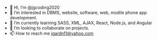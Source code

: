 - 👋 Hi, I’m @jgcoding2020
- 👀 I’m interested in DBMS, website, software, web, modile phone app development.
- 🌱 I’m currently learning SASS, XML, AJAX, React, Node.js, and Angular
- 💞️ I’m looking to collaborate on projects.
- 📫 How to reach me jgardn11@yahoo.com

<!---
jgcoding2020/jgcoding2020 is a ✨ special ✨ repository because its `README.md` (this file) appears on your GitHub profile.
You can click the Preview link to take a look at your changes.
--->
